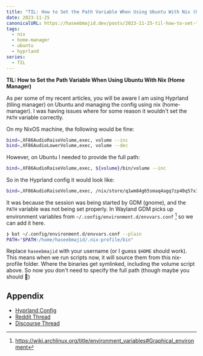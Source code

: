 ```yaml
---
title: "TIL: How to Set the Path Variable When Using Ubuntu With Nix (Home Manager)"
date: 2023-11-25
canonicalURL: https://haseebmajid.dev/posts/2023-11-25-til-how-to-set-the-path-variable-when-using-ubuntu-with-nix-home-manager
tags:
  - nix
  - home-manager
  - ubuntu
  - hyprland
series:
  - TIL
---
```


**TIL: How to Set the Path Variable When Using Ubuntu With Nix (Home Manager)**

As per some of my recent articles, you will be aware I am using Hyprland (tiling manager) on Ubuntu and managing the 
config using nix (home-manager). I was having issues where for some reason it wouldn't set the `PATH` variable correctly.

On my NixOS machine, the following would be fine:

```bash
bind=,XF86AudioRaiseVolume,exec, volume --inc
bind=,XF86AudioLowerVolume,exec, volume --dec
```

However, on Ubuntu I needed to provide the full path:

```bash
bind=,XF86AudioRaiseVolume,exec, ${volume}/bin/volume --inc
```

So in the Hyprland config it would look like:

```bash
bind=,XF86AudioRaiseVolume,exec, /nix/store/q1wm84g65smaq4agq7zp40q57x3534ni-volume/bin/volume --inc
```

It was because the session was being started by GDM (gnome), and the `PATH` variable was not being set properly.
In Wayland GDM picks up environment variables from `~/.config/environment.d/envvars.conf` [^1] so we can add it here.

```bash
❯ bat ~/.config/environment.d/envvars.conf --plain
PATH="$PATH:/home/haseebmajid/.nix-profile/bin"
```

Replace `haseebmajid` with your username (or I guess `$HOME` should work). This means when we run scripts now, it will
source them from this nix-profile folder. Where the binaries get symlinked, including the volume script above. So 
now you don't need to specify the full path (though maybe you should 🤷)

[^1]: https://wiki.archlinux.org/title/environment_variables#Graphical_environment

## Appendix

- [Hyprland Config](https://gitlab.com/hmajid2301/dotfiles/-/blob/9561a21fed329f25802290621a54588e314af1ee/home-manager/desktops/wms/hyprland.nix)
- [Reddit Thread](https://old.reddit.com/r/NixOS/comments/17rilhc/hyprlandsway_needs_full_path_to_scripts_on/)
- [Discourse Thread](https://wiki.archlinux.org/title/environment_variables#Graphical_environment)

